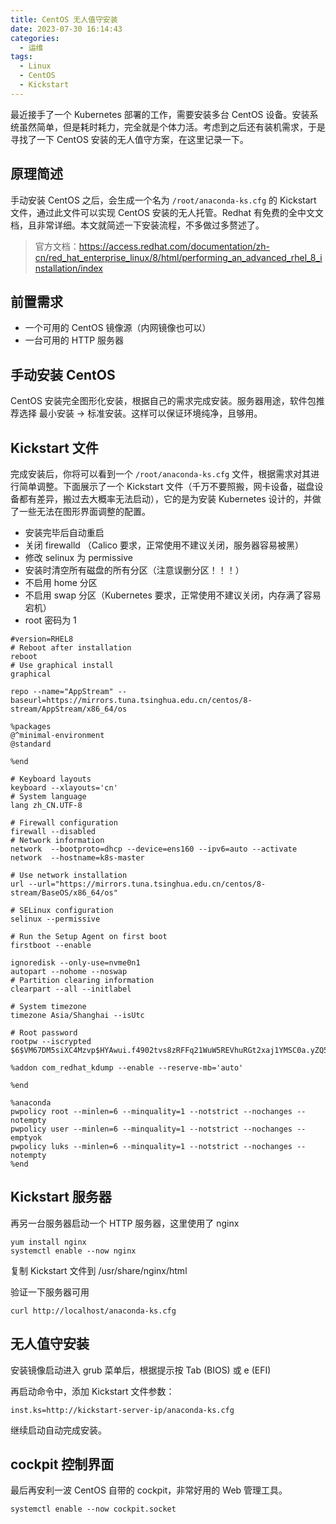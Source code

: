 ```yaml
---
title: CentOS 无人值守安装
date: 2023-07-30 16:14:43
categories:
  - 运维
tags:
  - Linux
  - CentOS
  - Kickstart
---
```


最近接手了一个 Kubernetes 部署的工作，需要安装多台 CentOS 设备。安装系统虽然简单，但是耗时耗力，完全就是个体力活。考虑到之后还有装机需求，于是寻找了一下 CentOS 安装的无人值守方案，在这里记录一下。

## 原理简述

手动安装 CentOS 之后，会生成一个名为 `/root/anaconda-ks.cfg` 的 Kickstart 文件，通过此文件可以实现 CentOS 安装的无人托管。Redhat 有免费的全中文文档，且非常详细。本文就简述一下安装流程，不多做过多赘述了。

> 官方文档：https://access.redhat.com/documentation/zh-cn/red_hat_enterprise_linux/8/html/performing_an_advanced_rhel_8_installation/index

## 前置需求

- 一个可用的 CentOS 镜像源（内网镜像也可以）
- 一台可用的 HTTP 服务器

## 手动安装 CentOS

CentOS 安装完全图形化安装，根据自己的需求完成安装。服务器用途，软件包推荐选择 最小安装 -> 标准安装。这样可以保证环境纯净，且够用。

## Kickstart 文件

完成安装后，你将可以看到一个 `/root/anaconda-ks.cfg` 文件，根据需求对其进行简单调整。下面展示了一个 Kickstart 文件（千万不要照搬，网卡设备，磁盘设备都有差异，搬过去大概率无法启动），它的是为安装 Kubernetes 设计的，并做了一些无法在图形界面调整的配置。

- 安装完毕后自动重启
- 关闭 firewalld （Calico 要求，正常使用不建议关闭，服务器容易被黑）
- 修改 selinux 为 permissive
- 安装时清空所有磁盘的所有分区（注意误删分区！！！）
- 不启用 home 分区
- 不启用 swap 分区（Kubernetes 要求，正常使用不建议关闭，内存满了容易宕机）
- root 密码为 1

```kickstart
#version=RHEL8
# Reboot after installation
reboot
# Use graphical install
graphical

repo --name="AppStream" --baseurl=https://mirrors.tuna.tsinghua.edu.cn/centos/8-stream/AppStream/x86_64/os

%packages
@^minimal-environment
@standard

%end

# Keyboard layouts
keyboard --xlayouts='cn'
# System language
lang zh_CN.UTF-8

# Firewall configuration
firewall --disabled
# Network information
network  --bootproto=dhcp --device=ens160 --ipv6=auto --activate
network  --hostname=k8s-master

# Use network installation
url --url="https://mirrors.tuna.tsinghua.edu.cn/centos/8-stream/BaseOS/x86_64/os"

# SELinux configuration
selinux --permissive

# Run the Setup Agent on first boot
firstboot --enable

ignoredisk --only-use=nvme0n1
autopart --nohome --noswap
# Partition clearing information
clearpart --all --initlabel

# System timezone
timezone Asia/Shanghai --isUtc

# Root password
rootpw --iscrypted $6$VM67DM5siXC4Mzvp$HYAwui.f4902tvs8zRFFq21WuW5REVhuRGt2xaj1YMSC0a.yZQ5mczjtMcutFJPub6lORwfBXl9WQAh73hp9b1

%addon com_redhat_kdump --enable --reserve-mb='auto'

%end

%anaconda
pwpolicy root --minlen=6 --minquality=1 --notstrict --nochanges --notempty
pwpolicy user --minlen=6 --minquality=1 --notstrict --nochanges --emptyok
pwpolicy luks --minlen=6 --minquality=1 --notstrict --nochanges --notempty
%end
```

## Kickstart 服务器

再另一台服务器启动一个 HTTP 服务器，这里使用了 nginx

```shell
yum install nginx
systemctl enable --now nginx
```

复制 Kickstart 文件到 /usr/share/nginx/html

验证一下服务器可用

```shell
curl http://localhost/anaconda-ks.cfg
```

## 无人值守安装

安装镜像启动进入 grub 菜单后，根据提示按 Tab (BIOS) 或 e (EFI)

再启动命令中，添加 Kickstart 文件参数：

```
inst.ks=http://kickstart-server-ip/anaconda-ks.cfg
```

继续启动自动完成安装。

## cockpit 控制界面

最后再安利一波 CentOS 自带的 cockpit，非常好用的 Web 管理工具。

```shell
systemctl enable --now cockpit.socket
```
